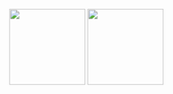 
<span><img src="https://github-readme-stats.vercel.app/api/top-langs/?username=CrazyXi&layout=compact" height="137px" /></span>
<span><img height="137px" src="https://github-readme-stats.vercel.app/api?username=CrazyXi\&bg_color=30,e96443,904e95\&title_color=fff\&text_color=fff" /></span>

